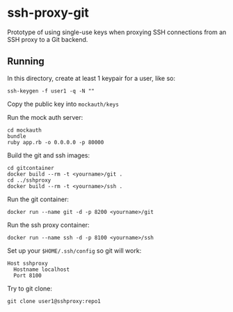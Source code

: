 ssh-proxy-git
=============

Prototype of using single-use keys when proxying SSH connections from an SSH proxy to a Git backend.

Running
-------

In this directory, create at least 1 keypair for a user, like so:

```
ssh-keygen -f user1 -q -N ""
```

Copy the public key into `mockauth/keys`

Run the mock auth server:

```
cd mockauth
bundle
ruby app.rb -o 0.0.0.0 -p 80000
```

Build the git and ssh images:

```
cd gitcontainer
docker build --rm -t <yourname>/git .
cd ../sshproxy
docker build --rm -t <yourname>/ssh .
```

Run the git container:

```
docker run --name git -d -p 8200 <yourname>/git
```

Run the ssh proxy container:

```
docker run --name ssh -d -p 8100 <yourname>/ssh
```

Set up your `$HOME/.ssh/config` so git will work:

```
Host sshproxy
  Hostname localhost
  Port 8100
```

Try to git clone:

```
git clone user1@sshproxy:repo1
```

